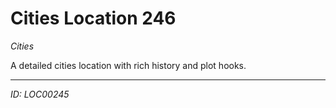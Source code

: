 # Cities Location 246

*Cities*

A detailed cities location with rich history and plot hooks.

---
*ID: LOC00245*